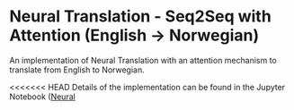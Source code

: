 # Neural Translation - Seq2Seq with Attention (English -> Norwegian)

An implementation of Neural Translation with an attention mechanism to translate from English to Norwegian.

<<<<<<< HEAD
Details of the implementation can be found in the Jupyter Notebook (<a href="https://github.com/Usefulmaths/Neural-Translation-with-Attention/blob/master/Neural%20Translator%20(English%20-%3E%20Norwegian).ipynb" target="_blank">Neural

